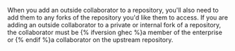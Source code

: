 When you add an outside collaborator to a repository, you'll also need to add them to any forks of the repository you'd like them to access. If you are adding an outside collaborator to a private or internal fork of a repository, the collaborator must be {% ifversion ghec %}a member of the enterprise or {% endif %}a collaborator on the upstream repository.

